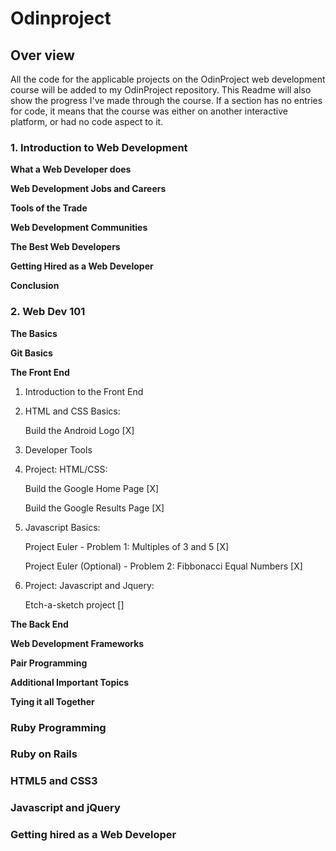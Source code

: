 # Odinproject

## Over view

All the code for the applicable projects on the OdinProject web development course will be added to my OdinProject repository.
This Readme will also show the progress I've made through the course.
If a section has no entries for code, it means that the course was either on another interactive platform, or had no code aspect to it.

### 1. Introduction to Web Development

**What a Web Developer does**

**Web Development Jobs and Careers**

**Tools of the Trade**

**Web Development Communities**

**The Best Web Developers**

**Getting Hired as a Web Developer**

**Conclusion**

### 2. Web Dev 101

**The Basics**

**Git Basics**

**The Front End**

1. Introduction to the Front End

2. HTML and CSS Basics:
    
    Build the Android Logo [X]
    
3. Developer Tools
            
4. Project: HTML/CSS:
    
    Build the Google Home Page [X]
        
    Build the Google Results Page [X]
           
5. Javascript Basics:
    
    Project Euler - Problem 1: Multiples of 3 and 5 [X]

    Project Euler (Optional) - Problem 2: Fibbonacci Equal Numbers [X]

6. Project: Javascript and Jquery:

    Etch-a-sketch project []
        
**The Back End**

**Web Development Frameworks**

**Pair Programming**

**Additional Important Topics**

**Tying it all Together**
        
        
### Ruby Programming

### Ruby on Rails

### HTML5 and CSS3

### Javascript and jQuery

### Getting hired as a Web Developer

